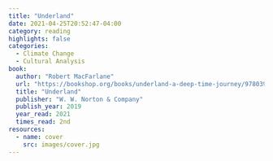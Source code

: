 ```yaml
---
title: "Underland"
date: 2021-04-25T20:52:47-04:00
category: reading
highlights: false
categories:
  - Climate Change
  - Cultural Analysis
book:
  author: "Robert MacFarlane"
  url: "https://bookshop.org/books/underland-a-deep-time-journey/9780393358094"
  title: "Underland"
  publisher: "W. W. Norton & Company"
  publish_year: 2019
  year_read: 2021
  times_read: 2nd
resources:
  - name: cover
    src: images/cover.jpg
---
```


